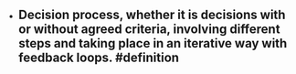 - Decision process, whether it is decisions with or without agreed criteria, involving different steps and taking place in an iterative way with feedback loops. #definition
	-